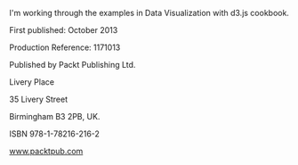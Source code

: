 I'm working through the examples in Data Visualization with d3.js cookbook.

First published: October 2013

Production Reference: 1171013

Published by Packt Publishing Ltd.

Livery Place

35 Livery Street

Birmingham B3 2PB, UK.

ISBN 978-1-78216-216-2

www.packtpub.com


